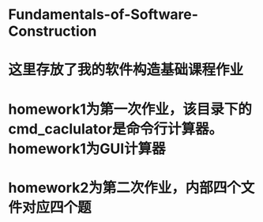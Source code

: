 # Fundamentals-of-Software-Construction
# 这里存放了我的软件构造基础课程作业
# homework1为第一次作业，该目录下的cmd_caclulator是命令行计算器。homework1为GUI计算器
# homework2为第二次作业，内部四个文件对应四个题
